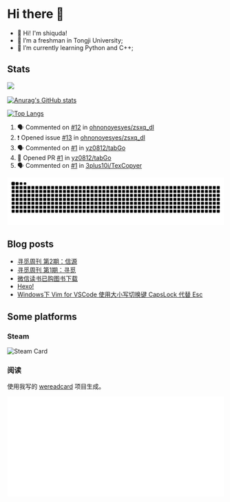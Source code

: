 # Hi there 👋

- 👋 Hi! I'm shiquda!
- 📖 I’m a freshman in Tongji University;
- 🌱 I’m currently learning Python and C++;

## Stats

![](https://komarev.com/ghpvc/?username=shiquda)

[![Anurag's GitHub stats](https://github-readme-stats.vercel.app/api?username=shiquda&theme=vue-dark&show_icons=true)](https://github.com/anuraghazra/github-readme-stats)

[![Top Langs](https://github-readme-stats.vercel.app/api/top-langs/?username=shiquda&theme=vue-dark&show_icons=true&hide=SCSS)](https://github.com/anuraghazra/github-readme-stats)

<!--START_SECTION:activity-->
1. 🗣 Commented on [#12](https://github.com/ohnonoyesyes/zsxq_dl/issues/12#issuecomment-2380414659) in [ohnonoyesyes/zsxq_dl](https://github.com/ohnonoyesyes/zsxq_dl)
2. ❗ Opened issue [#13](https://github.com/ohnonoyesyes/zsxq_dl/issues/13) in [ohnonoyesyes/zsxq_dl](https://github.com/ohnonoyesyes/zsxq_dl)
3. 🗣 Commented on [#1](https://github.com/yz0812/tabGo/pull/1#issuecomment-2378903504) in [yz0812/tabGo](https://github.com/yz0812/tabGo)
4. 💪 Opened PR [#1](https://github.com/yz0812/tabGo/pull/1) in [yz0812/tabGo](https://github.com/yz0812/tabGo)
5. 🗣 Commented on [#1](https://github.com/3plus10i/TexCopyer/pull/1#issuecomment-2373197869) in [3plus10i/TexCopyer](https://github.com/3plus10i/TexCopyer)
<!--END_SECTION:activity-->

<picture>
  <source media="(prefers-color-scheme: dark)" srcset="https://raw.githubusercontent.com/shiquda/shiquda/output/github-contribution-grid-snake-dark.svg">
  <source media="(prefers-color-scheme: light)" srcset="https://raw.githubusercontent.com/shiquda/shiquda/output/github-contribution-grid-snake.svg">
  <img alt="github contribution grid snake animation" src="https://raw.githubusercontent.com/shiquda/shiquda/output/github-contribution-grid-snake.svg">
</picture>

## Blog posts
<!-- BLOG-POST-LIST:START -->
- [寻觅周刊 第2期：信源](https://shiquda.link/seeking-weekly-2/)
- [寻觅周刊 第1期：寻觅](https://shiquda.link/seeking-weekly-1/)
- [微信读书已购图书下载](https://shiquda.link/download-weread-books/)
- [Hexo!](https://shiquda.link/move-to-hexo/)
- [Windows下 Vim for VSCode 使用大小写切换键 CapsLock 代替 Esc](https://shiquda.link/windows-vim-for-vscode-use-capslock-instead-of-esc/)
<!-- BLOG-POST-LIST:END -->

## Some platforms

### Steam

![Steam Card](https://card.yuy1n.io/card/76561199045221076/tokyonight,en,bg-FF0000-0033FF,games)

### 阅读

使用我写的 [wereadcard](https://github.com/shiquda/wereadcard) 项目生成。

![Weread Card](https://github.com/shiquda/wereadcard/raw/main/output/recent_read.svg)

<!--
**shiquda/shiquda** is a ✨ _special_ ✨ repository because its `README.md` (this file) appears on your GitHub profile.

Here are some ideas to get you started:

- 🔭 I’m currently working on ...
- 🌱 I’m currently learning ...
- 👯 I’m looking to collaborate on ...
- 🤔 I’m looking for help with ...
- 💬 Ask me about ...
- 📫 How to reach me: ...
- 😄 Pronouns: ...
- ⚡ Fun fact: ...
-->

